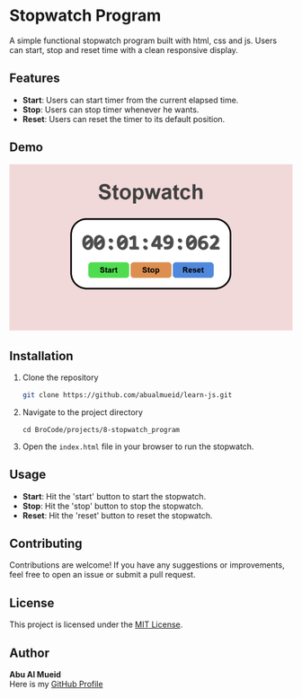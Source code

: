 # Stopwatch Program

A simple functional stopwatch program built with html, css and js. Users can start, stop and reset time with a clean responsive display. 

## Features 

- **Start**: Users can start timer from the current elapsed time.
- **Stop**: Users can stop timer whenever he wants.
- **Reset**: Users can reset the timer to its default position. 

## Demo

![Stopwatch Demo](stopwatch.png)

## Installation

1. Clone the repository
    ```bash
    git clone https://github.com/abualmueid/learn-js.git

2. Navigate to the project directory
    ```
    cd BroCode/projects/8-stopwatch_program 

3. Open the `index.html` file in your browser to run the stopwatch. 

## Usage 

- **Start**: Hit the 'start' button to start the stopwatch.
- **Stop**: Hit the 'stop' button to stop the stopwatch.
- **Reset**: Hit the 'reset' button to reset the stopwatch.

## Contributing

Contributions are welcome! If you have any suggestions or improvements, feel free to open an issue or submit a pull request.

## License

This project is licensed under the [MIT License]().

## Author

**Abu Al Mueid**   
Here is my [GitHub Profile](https://github.com/abualmueid)